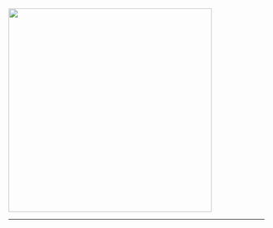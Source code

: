 
<img src="[https://raw.githubusercontent.com/TanZng/TanZng/master/assets/hollor_knight3.gif](https://media3.giphy.com/media/v1.Y2lkPTc5MGI3NjExMnZjZ2Mzcmk4Ym1lb3k1cGRvbXZiOHdlMWFhMmQ2dDlkZ3RsM2x3cCZlcD12MV9pbnRlcm5hbF9naWZfYnlfaWQmY3Q9Zw/JA7DTMu4ul2UM/giphy.gif)https://media3.giphy.com/media/v1.Y2lkPTc5MGI3NjExMnZjZ2Mzcmk4Ym1lb3k1cGRvbXZiOHdlMWFhMmQ2dDlkZ3RsM2x3cCZlcD12MV9pbnRlcm5hbF9naWZfYnlfaWQmY3Q9Zw/JA7DTMu4ul2UM/giphy.gif" width="400"/>

 

---------------------------------------------------------------------------------------------------------------------







